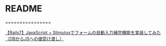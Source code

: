 # README
================

[【Rails7】JavaScript + Stimulusでフォームの自動入力補完機能を実装してみた（DBからJSへの値受け渡し）](https://plog.kobacchi.com/rails7-db-instance-value-to-javascript-stimulus-controller/)
